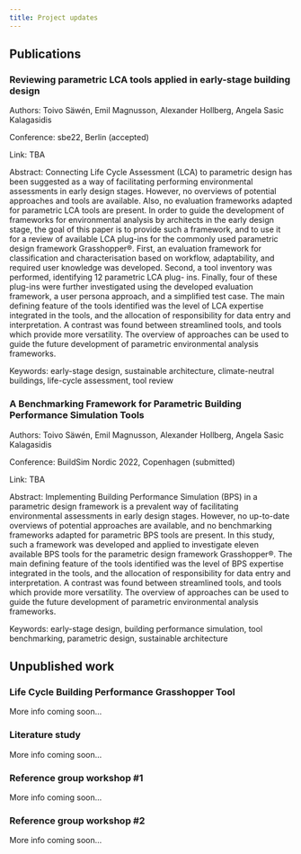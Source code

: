 ```yaml
---
title: Project updates
---
```


## Publications

### Reviewing parametric LCA tools applied in early-stage building design
Authors: Toivo Säwén, Emil Magnusson, Alexander Hollberg, Angela Sasic Kalagasidis

Conference: sbe22, Berlin (accepted)

Link: TBA

Abstract: Connecting Life Cycle Assessment (LCA) to parametric design has been suggested as a way of facilitating performing environmental assessments in early design stages. However, no overviews of potential approaches and tools are available. Also, no evaluation frameworks adapted for parametric LCA tools are present. In order to guide the development of frameworks for environmental analysis by architects in the early design stage, the goal of this paper is to provide such a framework, and to use it for a review of available LCA plug-ins for the commonly used parametric design framework Grasshopper®. First, an evaluation framework for classification and characterisation based on workflow, adaptability, and required user knowledge was developed. Second, a tool inventory was performed, identifying 12 parametric LCA plug- ins. Finally, four of these plug-ins were further investigated using the developed evaluation framework, a user persona approach, and a simplified test case. The main defining feature of the tools identified was the level of LCA expertise integrated in the tools, and the allocation of responsibility for data entry and interpretation. A contrast was found between streamlined tools, and tools which provide more versatility. The overview of approaches can be used to guide the future development of parametric environmental analysis frameworks.

Keywords: early-stage design, sustainable architecture, climate-neutral buildings, life-cycle assessment, tool review

### A Benchmarking Framework for Parametric Building Performance Simulation Tools
Authors: Toivo Säwén, Emil Magnusson, Alexander Hollberg, Angela Sasic Kalagasidis

Conference: BuildSim Nordic 2022, Copenhagen (submitted)

Link: TBA

Abstract: Implementing Building Performance Simulation (BPS) in a parametric design framework is a prevalent way of facilitating environmental assessments in early design stages. However, no up-to-date overviews of potential approaches are available, and no benchmarking frameworks adapted for parametric BPS tools are present. In this study, such a framework was developed and applied to investigate eleven available BPS tools for the parametric design framework Grasshopper®. The main defining feature of the tools identified was the level of BPS expertise integrated in the tools, and the allocation of responsibility for data entry and interpretation. A contrast was found between streamlined tools, and tools which provide more versatility. The overview of approaches can be used to guide the future development of parametric environmental analysis frameworks.

Keywords: early-stage design, building performance simulation, tool benchmarking, parametric design, sustainable architecture

## Unpublished work

### Life Cycle Building Performance Grasshopper Tool
More info coming soon...

### Literature study
More info coming soon...

### Reference group workshop #1
More info coming soon...

### Reference group workshop #2
More info coming soon...